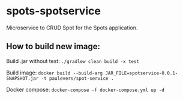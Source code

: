 # spots-spotservice
Microservice to CRUD Spot for the Spots application.

## How to build new image:

Build .jar without test:
`./gradlew clean build -x test`

Build image:
`docker build --build-arg JAR_FILE=spotservice-0.0.1-SNAPSHOT.jar -t paulevers/spot-service .`

Docker compose:
`docker-compose -f docker-compose.yml up -d`